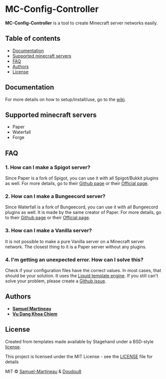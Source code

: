 # MC-Config-Controller

**MC-Config-Controller** is a tool to create Minecraft server networks easily.

## Table of contents

- [Documentation](https://github.com/Samuel-Martineau/MC-Config-Controller#documentation)
- [Supported minecraft servers](https://github.com/Samuel-Martineau/MC-Config-Controller#supported-minecraft-servers)
- [FAQ](https://github.com/Samuel-Martineau/MC-Config-Controller#faq)
- [Authors](https://github.com/Samuel-Martineau/MC-Config-Controller#authors)
- [License](https://github.com/Samuel-Martineau/MC-Config-Controller#license)

## Documentation

For more details on how to setup/install/use, go to the [wiki](https://github.com/Samuel-Martineau/MC-Config-Controller/wiki).

## Supported minecraft servers

- Paper
- Waterfall
- Forge

## FAQ

### 1. How can I make a Spigot server?

Since Paper is a fork of Spigot, you can use it with all Spigot/Bukkit plugins as well. For more details, go to their [Github page](https://github.com/PaperMC/Paper) or their [Official page](https://papermc.io/).

### 2. How can I make a Bungeecord server?

Since Waterfall is a fork of Bungeecord, you can use it with all Bungeecord plugins as well. It is made by the same creator of Paper. For more details, go to their [Github page](https://github.com/PaperMC/Waterfall) or their [Official page](https://papermc.io/).

### 3. How can I make a Vanilla server?

It is not possible to make a pure Vanilla server on a Minecraft server network. The closest thing to it is a Paper server without any plugins.

### 4. I'm getting an unexpected error. How can I solve this?

Check if your configuration files have the correct values. In most cases, that should be your solution. It uses the [Liquid template engine](https://shopify.github.io/liquid/). If you still can't solve your problem, please create a [Github issue](https://github.com/Samuel-Martineau/MC-Config-Controller/issues).

## Authors

- **[Samuel Martineau](https://github.com/Samuel-Martineau/)**
- **[Vu Dang Khoa Chiem](https://github.com/Doudou8)**

## License

Created from templates made available by Stagehand under a BSD-style
[license](https://github.com/dart-lang/stagehand/blob/master/LICENSE).

This project is licensed under the MIT License - see the [LICENSE](https://github.com/Samuel-Martineau/MC-Config-Controller/blob/master/LICENSE) file for details

MIT © [Samuel-Martineau](https://github.com/Samuel-Martineau/) & [Doudou8](https://github.com/Doudou8)
